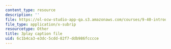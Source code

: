 ```yaml
---
content_type: resource
description: ''
file: https://ol-ocw-studio-app-qa.s3.amazonaws.com/courses/9-40-introduction-to-neural-computation-spring-2018/6c1b4ca3e3dc5cdd82f7ddb986fcccce_dNHqd6nGr5o.vtt
file_type: application/x-subrip
resourcetype: Other
title: 3play caption file
uid: 6c1b4ca3-e3dc-5cdd-82f7-ddb986fcccce
---
```

